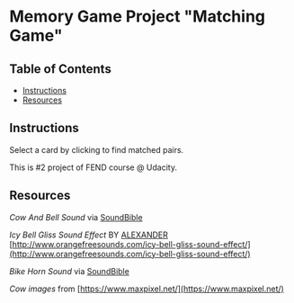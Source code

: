 # Memory Game Project "Matching Game"

## Table of Contents

* [Instructions](#instructions)
* [Resources](#resources)

## Instructions

Select a card by clicking to find matched pairs.

This is #2 project of FEND course @ Udacity.

## Resources

_Cow And Bell Sound_ via [SoundBible](http://soundbible.com/1143-Cow-And-Bell.html)

_Icy Bell Gliss Sound Effect_ BY [ALEXANDER](http://www.orangefreesounds.com/author/alexander/)
[http://www.orangefreesounds.com/icy-bell-gliss-sound-effect/](http://www.orangefreesounds.com/icy-bell-gliss-sound-effect/)

_Bike Horn Sound_ via [SoundBible](http://soundbible.com/1446-Bike-Horn.html)

_Cow images_ from [https://www.maxpixel.net/](https://www.maxpixel.net/)